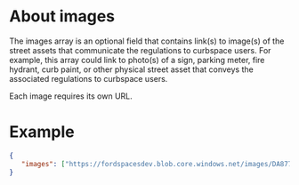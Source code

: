 # About images

The images array is an optional field that contains link(s) to image(s) of the street assets that communicate the
regulations to curbspace users. For example, this array could link to photo(s) of a sign, parking meter, fire hydrant,
curb paint, or other physical street asset that conveys the associated regulations to curbspace users.

Each image requires its own URL.

# Example

```json
{
   "images": ["https://fordspacesdev.blob.core.windows.net/images/DA877882-E220-4A8B-A7C1-69D446C43CD8"]
}
```
